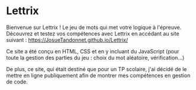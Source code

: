 # Lettrix

Bienvenue sur Lettrix ! Le jeu de mots qui met votre logique à l'épreuve. Découvrez et testez vos compétences avec Lettrix en accédant au site suivant : https://JosueTandonnet.github.io/Lettrix/

Ce site a été conçu en HTML, CSS et en y incluant du JavaScript (pour toute la gestion des parties du jeu : choix du mot aléatoire, vérification...)

De plus, ce site, qui était destiné que pour un TP scolaire, j'ai décidé de le mettre en ligne publiquement afin de montrer mes compétences en gestion de code.
